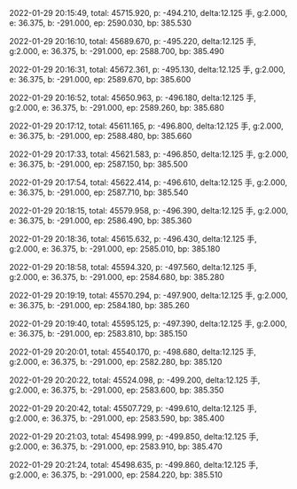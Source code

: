 2022-01-29 20:15:49, total: 45715.920, p: -494.210, delta:12.125 手, g:2.000, e: 36.375, b: -291.000, ep: 2590.030, bp: 385.530

2022-01-29 20:16:10, total: 45689.670, p: -495.220, delta:12.125 手, g:2.000, e: 36.375, b: -291.000, ep: 2588.700, bp: 385.490

2022-01-29 20:16:31, total: 45672.361, p: -495.130, delta:12.125 手, g:2.000, e: 36.375, b: -291.000, ep: 2589.670, bp: 385.600

2022-01-29 20:16:52, total: 45650.963, p: -496.180, delta:12.125 手, g:2.000, e: 36.375, b: -291.000, ep: 2589.260, bp: 385.680

2022-01-29 20:17:12, total: 45611.165, p: -496.800, delta:12.125 手, g:2.000, e: 36.375, b: -291.000, ep: 2588.480, bp: 385.660

2022-01-29 20:17:33, total: 45621.583, p: -496.850, delta:12.125 手, g:2.000, e: 36.375, b: -291.000, ep: 2587.150, bp: 385.500

2022-01-29 20:17:54, total: 45622.414, p: -496.610, delta:12.125 手, g:2.000, e: 36.375, b: -291.000, ep: 2587.710, bp: 385.540

2022-01-29 20:18:15, total: 45579.958, p: -496.390, delta:12.125 手, g:2.000, e: 36.375, b: -291.000, ep: 2586.490, bp: 385.360

2022-01-29 20:18:36, total: 45615.632, p: -496.430, delta:12.125 手, g:2.000, e: 36.375, b: -291.000, ep: 2585.010, bp: 385.180

2022-01-29 20:18:58, total: 45594.320, p: -497.560, delta:12.125 手, g:2.000, e: 36.375, b: -291.000, ep: 2584.680, bp: 385.280

2022-01-29 20:19:19, total: 45570.294, p: -497.900, delta:12.125 手, g:2.000, e: 36.375, b: -291.000, ep: 2584.180, bp: 385.260

2022-01-29 20:19:40, total: 45595.125, p: -497.390, delta:12.125 手, g:2.000, e: 36.375, b: -291.000, ep: 2583.810, bp: 385.150

2022-01-29 20:20:01, total: 45540.170, p: -498.680, delta:12.125 手, g:2.000, e: 36.375, b: -291.000, ep: 2582.280, bp: 385.120

2022-01-29 20:20:22, total: 45524.098, p: -499.200, delta:12.125 手, g:2.000, e: 36.375, b: -291.000, ep: 2583.600, bp: 385.350

2022-01-29 20:20:42, total: 45507.729, p: -499.610, delta:12.125 手, g:2.000, e: 36.375, b: -291.000, ep: 2583.590, bp: 385.400

2022-01-29 20:21:03, total: 45498.999, p: -499.850, delta:12.125 手, g:2.000, e: 36.375, b: -291.000, ep: 2583.910, bp: 385.470

2022-01-29 20:21:24, total: 45498.635, p: -499.860, delta:12.125 手, g:2.000, e: 36.375, b: -291.000, ep: 2584.220, bp: 385.510